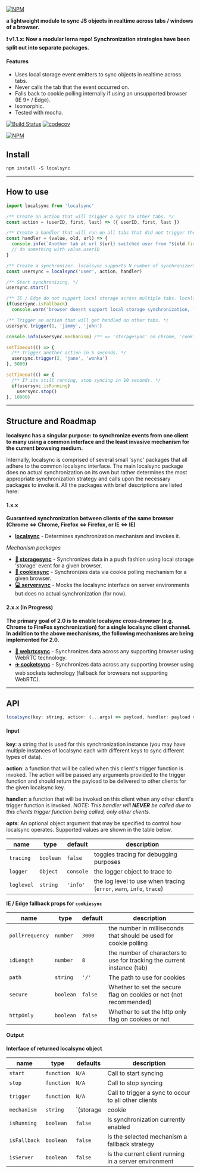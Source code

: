 [![NPM](https://raw.githubusercontent.com/noderaider/localsync/master/public/images/localsync.gif)](https://npmjs.com/packages/localsync)

**a lightweight module to sync JS objects in realtime across tabs / windows of a browser.**

**:exclamation: v1.1.x: Now a modular lerna repo! Synchronization strategies have been split out into separate packages.**

#### Features

* Uses local storage event emitters to sync objects in realtime across tabs.
* Never calls the tab that the event occurred on.
* Falls back to cookie polling internally if using an unsupported browser (IE 9+ / Edge).
* Isomorphic.
* Tested with mocha.

[![Build Status](https://travis-ci.org/noderaider/localsync.svg?branch=master)](https://travis-ci.org/noderaider/localsync)
[![codecov](https://codecov.io/gh/noderaider/localsync/branch/master/graph/badge.svg)](https://codecov.io/gh/noderaider/localsync)

[![NPM](https://nodei.co/npm/localsync.png?stars=true&downloads=true)](https://nodei.co/npm/localsync/)


## Install

`npm install -S localsync`

___

## How to use

```js
import localsync from 'localsync'

/** Create an action that will trigger a sync to other tabs. */
const action = (userID, first, last) => ({ userID, first, last })

/** Create a handler that will run on all tabs that did not trigger the sync. */
const handler = (value, old, url) => {
  console.info(`Another tab at url ${url} switched user from "${old.first} ${old.last}" to "${value.first} ${value.last}".`)
  // do something with value.userID
}

/** Create a synchronizer. localsync supports N number of synchronizers for different things across your app. The key 'user' defines a localsync synchronization channel. */
const usersync = localsync('user', action, handler)

/** Start synchronizing. */
usersync.start()

/** IE / Edge do not support local storage across multiple tabs. localsync will automatically fallback to a cookie polling mechanism here. You don't need to do anything else. */
if(usersync.isFallback)
  console.warn('browser doesnt support local storage synchronization, falling back to cookie synchronization.')

/** Trigger an action that will get handled on other tabs. */
usersync.trigger(1, 'jimmy', 'john')

console.info(usersync.mechanism) /** => 'storagesync' on chrome, 'cookiesync' on IE */

setTimeout(() => {
  /** Trigger another action in 5 seconds. */
  usersync.trigger(2, 'jane', 'wonka')
}, 5000)

setTimeout(() => {
  /** If its still running, stop syncing in 10 seconds. */
  if(usersync.isRunning)
    usersync.stop()
}, 10000)
```

___

## Structure and Roadmap

**localsync has a singular purpose: to synchronize events from one client to many using a common interface and the least invasive mechanism for the current browsing medium.**

Internally, localsync is comprised of several small 'sync' packages that all adhere to the common localsync interface. The main localsync package does no actual synchronization on its own but rather determines the most appropriate synchronization strategy and calls upon the necessary packages to invoke it. All the packages with brief descriptions are listed here:

#### 1.x.x

**Guaranteed synchronization between clients of the same browser (Chrome <=> Chrome, Firefox <=> Firefox, or IE <=> IE)**

* **[localsync](https://npmjs.com/packages/localsync)** - Determines synchronization mechanism and invokes it.

*Mechanism packages*

* **[:bullettrain_front: storagesync](https://npmjs.com/packages/storagesync)** - Synchronizes data in a push fashion using local storage 'storage' event for a given browser.
* **[:cookie: cookiesync](https://npmjs.com/packages/cookiesync)** - Synchronizes data via cookie polling mechanism for a given browser.
* **[:computer: serversync](https://npmjs.com/packages/serversync)** - Mocks the localsync interface on server environments but does no actual synchronization (for now).

#### 2.x.x (In Progress)

**The primary goal of 2.0 is to enable localsync *cross-browser* (e.g. Chrome to FireFox synchronization) for a single localsync client channel. In addition to the above mechanisms, the following mechanisms are being implemented for 2.0.**

* **[:rocket: webrtcsync](https://npmjs.com/packages/webrtcsync)** - Synchronizes data across any supporting browser using WebRTC technology.
* **[:airplane: socketsync](https://npmjs.com/packages/socketsync)** - Synchronizes data across any supporting browser using web sockets technology (fallback for browsers not supporting WebRTC).

___

## API

```js
localsync(key: string, action: (...args) => payload, handler: payload => {}, [opts: Object]): { start, stop, trigger, isRunning, isFallback }
```

#### Input

**key**: a string that is used for this synchronization instance (you may have multiple instances of localsync each with different keys to sync different types of data).

**action**: a function that will be called when this client's trigger function is invoked. The action will be passed any arguments provided to the trigger function and should return the payload to be delivered to other clients for the given localsync key.

**handler**: a function that will be invoked on this client when any other client's trigger function is invoked. *NOTE: This handler will **NEVER** be called due to this clients trigger function being called, only other clients.*

**opts**: An optional object argument that may be specified to control how localsync operates. Supported values are shown in the table below.

**name**    | **type**    | **default**   | **description**
--------    | --------    | -----------   | ---------------
`tracing`   | `boolean`   | `false`       | toggles tracing for debugging purposes
`logger`    | `Object`    | `console`     | the logger object to trace to
`loglevel`  | `string`    | `'info'`      | the log level to use when tracing (`error`, `warn`, `info`, `trace`)

**IE / Edge fallback props for `cookiesync`**

**name**        | **type**      | **default**   | **description**
--------        | --------      | -----------   | ---------------
`pollFrequency` | `number`      | `3000`        | the number in milliseconds that should be used for cookie polling
`idLength`      | `number`      | `8`           | the number of characters to use for tracking the current instance (tab)
`path`          | `string`      | `'/'`         | The path to use for cookies
`secure`        | `boolean`     | `false`       | Whether to set the secure flag on cookies or not (not recommended)
`httpOnly`      | `boolean`     | `false`       | Whether to set the http only flag on cookies or not


#### Output

**Interface of returned localsync object**

**name**        | **type**      | **defaults**                    | **description**
--------        | --------      | -----------                     | ---------------
`start`         | `function`    | `N/A`                           | Call to start syncing
`stop`          | `function`    | `N/A`                           | Call to stop syncing
`trigger`       | `function`    | `N/A`                           | Call to trigger a sync to occur to all other clients
`mechanism`     | `string`      | `(storage|cookie|server)sync`   | The underlying mechanism that was selected for synchronization
`isRunning`     | `boolean`     | `false`                         | Is synchronization currently enabled
`isFallback`    | `boolean`     | `false`                         | Is the selected mechanism a fallback strategy
`isServer`      | `boolean`     | `false`                         | Is the current client running in a server environment
